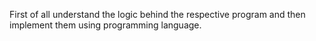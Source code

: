 First of all understand the logic behind the respective program and then implement them using programming language.
